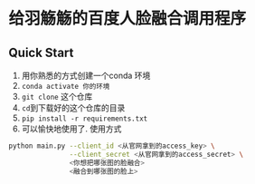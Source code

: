 # 给羽觞觞的百度人脸融合调用程序

## Quick Start
1. 用你熟悉的方式创建一个conda 环境
2. `conda activate 你的环境`
3. `git clone` 这个仓库
4. `cd`到下载好的这个仓库的目录
5. `pip install -r requirements.txt`
6. 可以愉快地使用了. 使用方式
```bash
python main.py --client_id <从官网拿到的access_key> \
               --client_secret <从官网拿到的access_secret> \
               <你想把哪张图的脸融合>
               <融合到哪张图的脸上>
```
